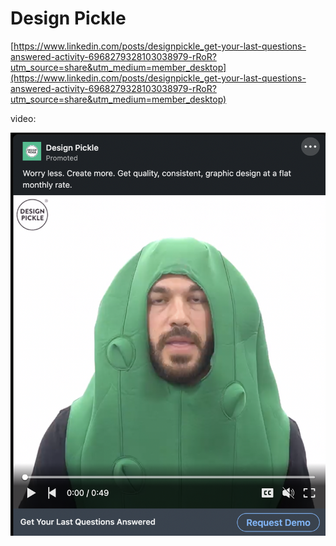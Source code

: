 # Design Pickle

[https://www.linkedin.com/posts/designpickle_get-your-last-questions-answered-activity-6968279328103038979-rRoR?utm_source=share&utm_medium=member_desktop](https://www.linkedin.com/posts/designpickle_get-your-last-questions-answered-activity-6968279328103038979-rRoR?utm_source=share&utm_medium=member_desktop)

video:

![Screen Shot 2022-10-25 at 5.23.08 PM.png](Design%20Pickle%20f962bdad0c1b4d368b02a1ef209662e8/Screen_Shot_2022-10-25_at_5.23.08_PM.png)